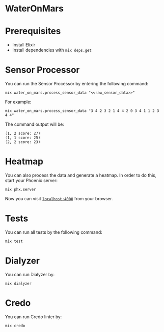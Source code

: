 # WaterOnMars

# Prerequisites

  * Install Elixir
  * Install dependencies with `mix deps.get`

# Sensor Processor

You can run the Sensor Processor by entering the following command:

```
mix water_on_mars.process_sensor_data "<<raw_sensor_data>>"
```

For example:

```
mix water_on_mars.process_sensor_data "3 4 2 3 2 1 4 4 2 0 3 4 1 1 2 3 4 4"
```

The command output will be:

```
(1, 2 score: 27)
(1, 1 score: 25)
(2, 2 score: 23)
```

# Heatmap

You can also process the data and generate a heatmap. In order to do this, start your Phoenix server:

```
mix phx.server
```

Now you can visit [`localhost:4000`](http://localhost:4000) from your browser.

# Tests

You can run all tests by the following command:


```
mix test
```

# Dialyzer

You can run Dialyzer by:


```
mix dialyzer
```

# Credo

You can run Credo linter by:


```
mix credo
```
